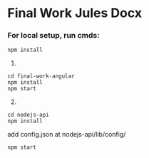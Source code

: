 # Final Work Jules Docx

### For local setup, run cmds:
```
npm install
```
1.
```
cd final-work-angular
npm install
npm start
```

2.
```
cd nodejs-api
npm install
```
add config.json at nodejs-api/lib/config/
```
npm start
```
